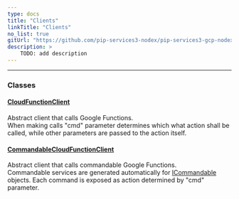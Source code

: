```yaml
---
type: docs
title: "Clients"
linkTitle: "Clients"
no_list: true
gitUrl: "https://github.com/pip-services3-nodex/pip-services3-gcp-nodex"
description: >
    TODO: add description
---
```

---

<div class="module-body"> 


### Classes

#### [CloudFunctionClient](cloud_function_client)
Abstract client that calls Google Functions.  
When making calls "cmd" parameter determines which what action shall be called, while
other parameters are passed to the action itself.

#### [CommandableCloudFunctionClient](commandable_cloud_function_client)
Abstract client that calls commandable Google Functions.  
Commandable services are generated automatically for [ICommandable](../../commons/commands/icommandable) objects. Each command is exposed as action determined by "cmd" parameter.

</div>
